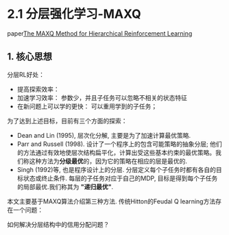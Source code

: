 # 2.1 分层强化学习-MAXQ

paper[The MAXQ Method for Hierarchical Reinforcement Learning](http://axon.cs.byu.edu/Dan/778/papers/Hierarchical%20Reinforcement%20Learning/Dietterich1.pdf)

## 1. 核心思想

分层RL好处：
- 提高探索效率： 
- 加速学习效率： 参数少，并且子任务可以忽略不相关的状态特征
- 在新问题上可以学的更快： 可以重用学到的子任务；

为了达到上述目标，目前有三个方面的探索：
- Dean and Lin (1995), 层次化分解, 主要是为了加速计算最优策略.
- Parr and Russell (1998). 设计了一个程序上的包含可能策略的抽象分层; 他们的方法通过有效地使层次结构扁平化，计算出受这些基本约束的最优策略。我们称这种方法为**分级最优**的，因为它的策略在相应的层是最优的.
- Singh (1992)等, 也是程序设计上的分层. 分层定义每个子任务时都有各自的目标状态或终止条件. 每层的子任务对应于自己的MDP, 目标是得到每个子任务的局部最优.我们称其为 **"递归最优"**.  

本文主要基于MAXQ算法介绍第三种方法. 传统Hitton的Feudal Q learning方法存在一个问题：

如何解决分层结构中的信用分配问题？
